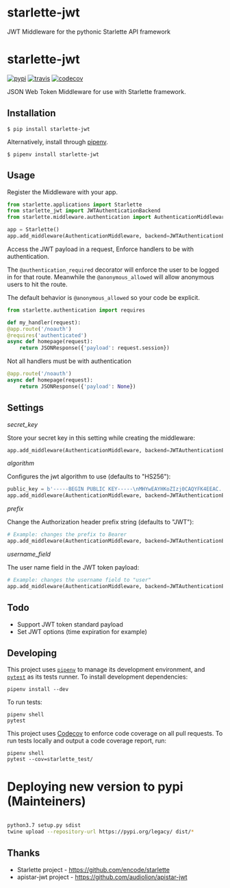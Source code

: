 # starlette-jwt
JWT Middleware for the pythonic Starlette API framework

# starlette-jwt

[![pypi](https://img.shields.io/pypi/v/starlette_jwt.svg)](https://pypi.org/project/starlette-jwt) [![travis](https://img.shields.io/travis/amitripshtos/starlette-jwt.svg)](https://travis-ci.org/amitripshtos/starlette-jwt) [![codecov](https://codecov.io/gh/amitripshtos/starlette-jwt/branch/master/graph/badge.svg)](https://codecov.io/gh/amitripshtos/starlette-jwt)


JSON Web Token Middleware for use with Starlette framework.

## Installation

```
$ pip install starlette-jwt
```

Alternatively, install through [pipenv](https://pipenv.readthedocs.io/en/latest/).

```
$ pipenv install starlette-jwt
```

## Usage


Register the Middleware with your app.

```python
from starlette.applications import Starlette
from starlette_jwt import JWTAuthenticationBackend
from starlette.middleware.authentication import AuthenticationMiddleware

app = Starlette()
app.add_middleware(AuthenticationMiddleware, backend=JWTAuthenticationBackend(secret_key='secret', prefix='JWT'))

```

Access the JWT payload in a request,
Enforce handlers to be with authentication.

The `@authentication_required` decorator will enforce the user to be logged in for that route. Meanwhile the `@anonymous_allowed` will allow anonymous users to hit the route. 

The default behavior is `@anonymous_allowed` so your code be explicit.

```python
from starlette.authentication import requires

def my_handler(request):
@app.route('/noauth')
@requires('authenticated')
async def homepage(request):
    return JSONResponse({'payload': request.session})
```

Not all handlers must be with authentication
```python
@app.route('/noauth')
async def homepage(request):
    return JSONResponse({'payload': None})
```

## Settings

*secret_key*

Store your secret key in this setting while creating the middleware:
```python
app.add_middleware(AuthenticationMiddleware, backend=JWTAuthenticationBackend(secret_key='MY SECRET KEY'))
```

*algorithm*

Configures the jwt algorithm to use (defaults to "HS256"):
```python
public_key = b'-----BEGIN PUBLIC KEY-----\nMHYwEAYHKoZIzj0CAQYFK4EEAC...'
app.add_middleware(AuthenticationMiddleware, backend=JWTAuthenticationBackend(secret_key=public_key, algorithm='RS256'))
```

*prefix*

Change the Authorization header prefix string (defaults to "JWT"):
```python
# Example: changes the prefix to Bearer
app.add_middleware(AuthenticationMiddleware, backend=JWTAuthenticationBackend(secret_key='secret', prefix='Bearer'))
```

*username_field*

The user name field in the JWT token payload:
```python
# Example: changes the username field to "user"
app.add_middleware(AuthenticationMiddleware, backend=JWTAuthenticationBackend(secret_key='secret', username_field='user'))
```

## Todo

*  Support JWT token standard payload
*  Set JWT options (time expiration for example)


## Developing

This project uses [`pipenv`](https://docs.pipenv.org) to manage its development environment, and [`pytest`](https://docs.pytest.org) as its tests runner.  To install development dependencies:

```
pipenv install --dev
```

To run tests:

```
pipenv shell
pytest
```

This project uses [Codecov](https://codecov.io/gh/amitripshtos/starlette-jwt) to enforce code coverage on all pull requests.  To run tests locally and output a code coverage report, run:

```
pipenv shell
pytest --cov=starlette_test/
```

# Deploying new version to pypi (Mainteiners)
```bash

python3.7 setup.py sdist
twine upload --repository-url https://pypi.org/legacy/ dist/*

```
## Thanks
*  Starlette project - https://github.com/encode/starlette
* apistar-jwt project - https://github.com/audiolion/apistar-jwt